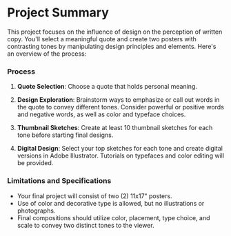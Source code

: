 # Project Summary

This project focuses on the influence of design on the perception of written copy. You'll select a meaningful quote and create two posters with contrasting tones by manipulating design principles and elements. Here's an overview of the process:

### Process

1. **Quote Selection**: Choose a quote that holds personal meaning.

2. **Design Exploration**: Brainstorm ways to emphasize or call out words in the quote to convey different tones. Consider powerful or positive words and negative words, as well as color and typeface choices.

3. **Thumbnail Sketches**: Create at least 10 thumbnail sketches for each tone before starting final designs.

4. **Digital Design**: Select your top sketches for each tone and create digital versions in Adobe Illustrator. Tutorials on typefaces and color editing will be provided.

### Limitations and Specifications

- Your final project will consist of two (2) 11x17" posters.
- Use of color and decorative type is allowed, but no illustrations or photographs.
- Final compositions should utilize color, placement, type choice, and scale to convey two distinct tones to the viewer.

